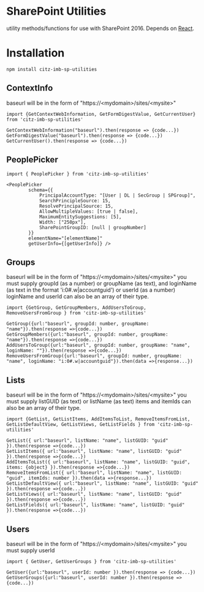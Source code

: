 # SharePoint Utilities

utility methods/functions for use with SharePoint 2016. Depends on [React](https://www.npmjs.com/package/react).

# Installation

`npm install citz-imb-sp-utilities`

## ContextInfo

baseurl will be in the form of "https://\<mydomain\>/sites/\<mysite\>"

```
import {GetContextWebInformation, GetFormDigestValue, GetCurrentUser} from 'citz-imb-sp-utilities'

GetContextWebInformation("baseurl").then(response => {code...})
GetFormDigestValue("baseurl").then(response => {code...})
GetCurrentUser().then(response => {code...})
```

## PeoplePicker

```
import { PeoplePicker } from 'citz-imb-sp-utilities'

<PeoplePicker
        schema={{
            PrincipalAccountType: "[User | DL | SecGroup | SPGroup]",
            SearchPrincipleSource: 15,
            ResolvePrincipalSource: 15,
            AllowMultipleValues: [true | false],
            MaximumEntitySuggestions: [5],
            Width: ["250px"],
            SharePointGroupID: [null | groupNumber]
        }}
        elementName="[elementName]"
        getUserInfo={[getUserInfo]} />
```

## Groups

baseurl will be in the form of "https://\<mydomain\>/sites/\<mysite\>"
you must supply groupId (as a number) or groupName (as text), and loginName (as text in the format 'i:0#.w|accountguid') or userId (as a number)
loginName and userId can also be an array of their type.

```
import {GetGroup, GetGroupMembers, AddUsersToGroup, RemoveUsersFromGroup } from 'citz-imb-sp-utilities'

GetGroup({url:"baseurl", groupId: number, groupName: "name"}).then(response =>{code...})
GetGroupMembers({url:"baseurl", groupId: number, groupName: "name"}).then(response =>{code...})
AddUsersToGroup({url:"baseurl", groupId: number, groupName: "name", loginName: ""}).then(response =>{code...})
RemoveUsersFromGroup({url:"baseurl", groupId: number, groupName: "name", loginName: "i:0#.w|accountguid"}).then(data =>{response...})
```

## Lists

baseurl will be in the form of "https://\<mydomain\>/sites/\<mysite\>"
you must supply listGUID (as text) or listName (as text)
items and itemIds can also be an array of their type.

```
import {GetList, GetListItems, AddItemsToList, RemoveItemsFromList, GetListDefaultView, GetListViews, GetListFields } from 'citz-imb-sp-utilities'

GetList({ url:"baseurl", listName: "name", listGUID: "guid" }).then(response =>{code...})
GetListItems({ url:"baseurl", listName: "name", listGUID: "guid" }).then(response =>{code...})
AddItemsToList({ url:"baseurl", listName: "name", listGUID: "guid", items: {object} }).then(response =>{code...})
RemoveItemsFromList({ url:"baseurl", listName: "name", listGUID: "guid", itemIds: number }).then(data =>{response...})
GetListDefaultView({ url:"baseurl", listName: "name", listGUID: "guid" }).then(response =>{code...})
GetListViews({ url:"baseurl", listName: "name", listGUID: "guid" }).then(response =>{code...})
GetListFields({ url:"baseurl", listName: "name", listGUID: "guid" }).then(response =>{code...})
```

## Users

baseurl will be in the form of "https://\<mydomain\>/sites/\<mysite\>"
you must supply userId

```
import { GetUser, GetUserGroups } from 'citz-imb-sp-utilities'

GetUser({url:"baseurl", userId: number }).then(response => {code...})
GetUserGroups({url:"baseurl", userId: number }).then(response => {code...})
```
